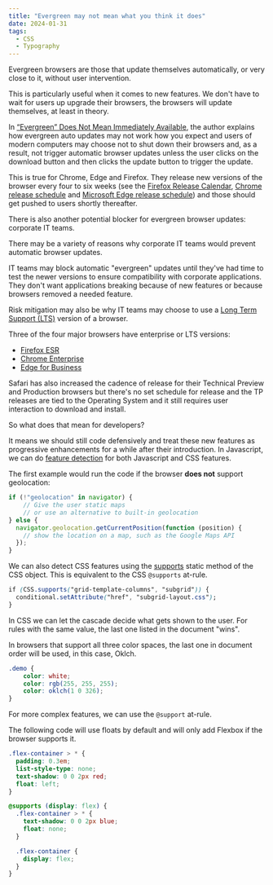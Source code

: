 ```yaml
---
title: "Evergreen may not mean what you think it does"
date: 2024-01-31
tags:
  - CSS
  - Typography
---
```


Evergreen browsers are those that update themselves automatically, or very close to it, without user intervention.

This is particularly useful when it comes to new features. We don't have to wait for users up upgrade their browsers, the browsers will update themselves, at least in theory.

In [“Evergreen” Does Not Mean Immediately Available](https://css-tricks.com/evergreen-does-not-mean-immediately-available/), the author explains how evergreen auto updates may not work how you expect and users of modern computers may choose not to shut down their browsers and, as a result, not trigger automatic browser updates unless the user clicks on the download button and then clicks the update button to trigger the update.

This is true for Chrome, Edge and Firefox. They release new versions of the browser every four to six weeks (see the [Firefox Release Calendar](https://whattrainisitnow.com/calendar/), [Chrome release schedule](https://chromiumdash.appspot.com/schedule) and [Microsoft Edge release schedule](https://learn.microsoft.com/en-us/deployedge/microsoft-edge-release-schedule#release-schedule)) and those should get pushed to users shortly thereafter.

There is also another potential blocker for evergreen browser updates: corporate IT teams.

There may be a variety of reasons why corporate IT teams would prevent automatic browser updates.

IT teams may block automatic "evergreen" updates until they've had time to test the newer versions to ensure compatibility with corporate applications. They don't want applications breaking because of new features or because browsers removed a needed feature.

Risk mitigation may also be why IT teams may choose to use a [Long Term Support (LTS)](https://en.wikipedia.org/wiki/Long-term_support) version of a browser.

Three of the four major browsers have enterprise or LTS versions:

* [Firefox ESR](https://www.mozilla.org/en-US/firefox/enterprise/)
* [Chrome Enterprise](https://chromeenterprise.google/browser/)
* [Edge for Business](https://www.microsoft.com/en-us/edge/business/download?form=MA13FJ)

Safari has also increased the cadence of release for their Technical Preview and Production browsers but there's no set schedule for release and the TP releases are tied to the Operating System and it still requires user interaction to download and install.

So what does that mean for developers?

It means we should still code defensively and treat these new features as progressive enhancements for a while after their introduction.
In Javascript, we can do [feature detection](https://developer.mozilla.org/en-US/docs/Learn/Tools_and_testing/Cross_browser_testing/Feature_detection) for both Javascript and CSS features.

The first example would run the code if the browser **does not** support geolocation:

```js
if (!"geolocation" in navigator) {
	// Give the user static maps
	// or use an alternative to built-in geolocation
} else {
  navigator.geolocation.getCurrentPosition(function (position) {
    // show the location on a map, such as the Google Maps API
  });
}
```

We can also detect CSS features using the [supports](https://developer.mozilla.org/en-US/docs/Web/API/CSS/supports_static) static method of the CSS object. This is equivalent to the CSS `@supports` at-rule.

```css
if (CSS.supports("grid-template-columns", "subgrid")) {
  conditional.setAttribute("href", "subgrid-layout.css");
}
```

In CSS we can let the cascade decide what gets shown to the user. For rules with the same value, the last one listed in the document "wins".

In browsers that support all three color spaces, the last one in document order will be used, in this case, Oklch.

```css
.demo {
	color: white;
	color: rgb(255, 255, 255);
	color: oklch(1 0 326);
}
```

For more complex features, we can use the `@support` at-rule.

The following code will use floats by default and will only add Flexbox if the browser supports it.

```css
.flex-container > * {
  padding: 0.3em;
  list-style-type: none;
  text-shadow: 0 0 2px red;
  float: left;
}

@supports (display: flex) {
  .flex-container > * {
    text-shadow: 0 0 2px blue;
    float: none;
  }

  .flex-container {
    display: flex;
  }
}
```
